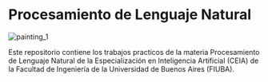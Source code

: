 # Procesamiento de Lenguaje Natural

![painting_1](C:\Users\germa\Documents\VScode\IA\PNL\PNL\Imagen1.png)

Este repositorio contiene los trabajos practicos de la materia Procesamiento de Lenguaje Natural de la Especialización en Inteligencia Artificial (CEIA) de la Facultad de Ingeniería de la Universidad de Buenos Aires (FIUBA). 
